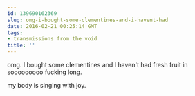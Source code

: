 ```yaml
---
id: 139690162369
slug: omg-i-bought-some-clementines-and-i-havent-had
date: 2016-02-21 00:25:14 GMT
tags:
- transmissions from the void
title: ''
---
```

omg. I bought some clementines and I haven't had fresh fruit in sooooooooo fucking long. 

my body is singing with joy.
